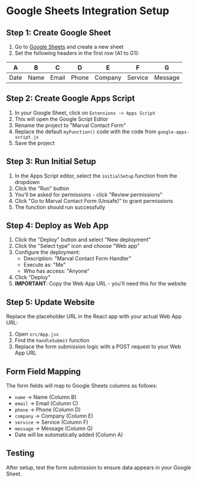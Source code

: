 # Google Sheets Integration Setup

## Step 1: Create Google Sheet

1. Go to [Google Sheets](https://sheets.google.com) and create a new sheet
2. Set the following headers in the first row (A1 to G1):

| A | B | C | D | E | F | G |
|---|---|---|---|---|---|---|
| Date | Name | Email | Phone | Company | Service | Message |

## Step 2: Create Google Apps Script

1. In your Google Sheet, click on `Extensions -> Apps Script`
2. This will open the Google Script Editor
3. Rename the project to "Marval Contact Form"
4. Replace the default `myFunction()` code with the code from `google-apps-script.js`
5. Save the project

## Step 3: Run Initial Setup

1. In the Apps Script editor, select the `initialSetup` function from the dropdown
2. Click the "Run" button
3. You'll be asked for permissions - click "Review permissions"
4. Click "Go to Marval Contact Form (Unsafe)" to grant permissions
5. The function should run successfully

## Step 4: Deploy as Web App

1. Click the "Deploy" button and select "New deployment"
2. Click the "Select type" icon and choose "Web app"
3. Configure the deployment:
   - Description: "Marval Contact Form Handler"
   - Execute as: "Me"
   - Who has access: "Anyone"
4. Click "Deploy"
5. **IMPORTANT**: Copy the Web App URL - you'll need this for the website

## Step 5: Update Website

Replace the placeholder URL in the React app with your actual Web App URL:

1. Open `src/App.jsx`
2. Find the `handleSubmit` function
3. Replace the form submission logic with a POST request to your Web App URL

## Form Field Mapping

The form fields will map to Google Sheets columns as follows:
- `name` → Name (Column B)
- `email` → Email (Column C)  
- `phone` → Phone (Column D)
- `company` → Company (Column E)
- `service` → Service (Column F)
- `message` → Message (Column G)
- Date will be automatically added (Column A)

## Testing

After setup, test the form submission to ensure data appears in your Google Sheet.
